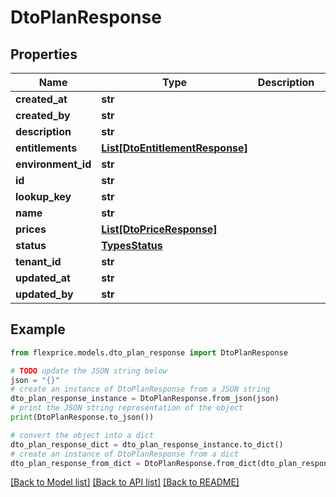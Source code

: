 # DtoPlanResponse


## Properties

Name | Type | Description | Notes
------------ | ------------- | ------------- | -------------
**created_at** | **str** |  | [optional] 
**created_by** | **str** |  | [optional] 
**description** | **str** |  | [optional] 
**entitlements** | [**List[DtoEntitlementResponse]**](DtoEntitlementResponse.md) |  | [optional] 
**environment_id** | **str** |  | [optional] 
**id** | **str** |  | [optional] 
**lookup_key** | **str** |  | [optional] 
**name** | **str** |  | [optional] 
**prices** | [**List[DtoPriceResponse]**](DtoPriceResponse.md) |  | [optional] 
**status** | [**TypesStatus**](TypesStatus.md) |  | [optional] 
**tenant_id** | **str** |  | [optional] 
**updated_at** | **str** |  | [optional] 
**updated_by** | **str** |  | [optional] 

## Example

```python
from flexprice.models.dto_plan_response import DtoPlanResponse

# TODO update the JSON string below
json = "{}"
# create an instance of DtoPlanResponse from a JSON string
dto_plan_response_instance = DtoPlanResponse.from_json(json)
# print the JSON string representation of the object
print(DtoPlanResponse.to_json())

# convert the object into a dict
dto_plan_response_dict = dto_plan_response_instance.to_dict()
# create an instance of DtoPlanResponse from a dict
dto_plan_response_from_dict = DtoPlanResponse.from_dict(dto_plan_response_dict)
```
[[Back to Model list]](../README.md#documentation-for-models) [[Back to API list]](../README.md#documentation-for-api-endpoints) [[Back to README]](../README.md)


